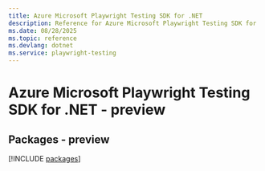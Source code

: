 ```yaml
---
title: Azure Microsoft Playwright Testing SDK for .NET
description: Reference for Azure Microsoft Playwright Testing SDK for .NET
ms.date: 08/28/2025
ms.topic: reference
ms.devlang: dotnet
ms.service: playwright-testing
---
```

# Azure Microsoft Playwright Testing SDK for .NET - preview
## Packages - preview
[!INCLUDE [packages](microsoft-playwright-testing-index.md)]